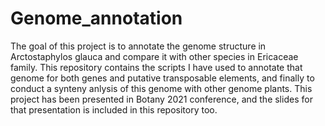 # Genome_annotation
The goal of this project is to annotate the genome structure in Arctostaphylos glauca and compare it with other species in Ericaceae family. This repository contains the scripts I have used to annotate that genome for both genes and putative transposable elements, and finally to conduct a synteny anlysis of this genome with other genome plants. This project has been presented in Botany 2021 conference, and the slides for that presentation is included in this repository too. 

